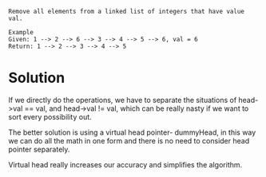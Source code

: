 	Remove all elements from a linked list of integers that have value val.

	Example
	Given: 1 --> 2 --> 6 --> 3 --> 4 --> 5 --> 6, val = 6
	Return: 1 --> 2 --> 3 --> 4 --> 5

# Solution

If we directly do the operations, we have to separate the situations of head->val == val, and head->val != val, which can be really nasty if we want to sort every possibility out.

The better solution is using a virtual head pointer- dummyHead, in this way we can do all the math in one form and there is no need to consider head pointer separately.

Virtual head really increases our accuracy and simplifies the algorithm.